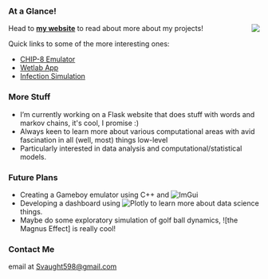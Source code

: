 ### At a Glance!             
<a href="https://github.com/svaught598/github-readme-stats">
  <img align="right" src="https://github-readme-stats.vercel.app/api/top-langs/?username=svaught598&layout=compact" />
</a>

Head to **[my website](http://svaught.com)** to read about more about my projects!

Quick links to some of the more interesting ones:
- [CHIP-8 Emulator](https://svaught.com/project/chip8/)
- [Wetlab App](https://svaught.com/project/wetlab/)
- [Infection Simulation](https://svaught.com/project/infection/)

### More Stuff

- I’m currently working on a Flask website that does stuff with words and markov chains, it's cool, I promise :)
- Always keen to learn more about various computational areas with avid fascination in all (well, most) things low-level
- Particularly interested in data analysis and computational/statistical models.

### Future Plans
- Creating a Gameboy emulator using C++ and ![ImGui](https://github.com/ocornut/imgui)
- Developing a dashboard using ![Plotly](https://plotly.com/) to learn more about data science things.
- Maybe do some exploratory simulation of golf ball dynamics, ![the Magnus Effect] is really cool!

### Contact Me

email at Svaught598@gmail.com
